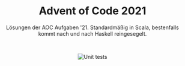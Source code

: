 <h1 align="center">
    Advent of Code 2021
</h1>
    <p align="center">
    Lösungen der AOC Aufgaben '21. Standardmäßig in Scala, bestenfalls kommt nach und nach Haskell reingesegelt.
</p>
    <br>
<p align="center">
    <img alt="Unit tests" src="https://miro.medium.com/max/676/1*N9PUrRBk1XAH-wDNQwdvMQ.jpeg">
</p>


